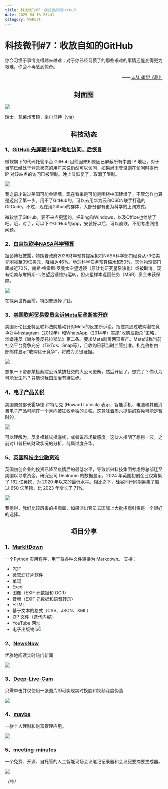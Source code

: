 ```yaml
---
title: 科技微刊#7：收放自如的GitHub
date: 2025-04-13 23:41
category: WePost
---
```

# 科技微刊#7：收放自如的GitHub
<!--Yusuol-->
你会习惯于事情变得越来越难；对于你已经习惯了的那些艰难的事情还能变得更为艰难，你会不再感到惊奇。
<div style="text-align: right; font-style: italic;">
  ——<a href="https://book.douban.com/subject/35571558/">
	    J.M.库切《耻》
  </a>
</div>
<!--Yusuol-->

<h2 align="center">封面图</h2>

![](  https://techdaily.oss-cn-shanghai.aliyuncs.com/7/701.jpg)

瑞士，瓦莱州市镇，采尔马特（[via](https://www.instagram.com/p/DEDKFqTuvtL/?igsh=Y3o4aDV4anN5Njkz)）


<h2 align="center">科技动态</h2>

### 1、[GitHub 先屏蔽中国IP地址访问，后恢复](https://www.landiannews.com/archives/108739.html?utm_sources=ourl)

微软旗下的代码托管平台 GitHub 目前因未知原因已屏蔽所有中国 IP 地址，对于当前已经处于登录状态的用户来说仍然可以访问，如果尚未登录则在访问时提示 IP 对该站点的访问已被限制。晚上又恢复了，取消了限制。

![](  https://techdaily.oss-cn-shanghai.aliyuncs.com/7/702.jpg)

我之前才说过美国可能会建墙，现在看来是可能是围绕中国建墙了，不管怎样也算是迈出了第一步。用不了GitHub的，可以去用华为云和CSDN联手打造的GitCode。不过，现在用Github的群体，大部分都有更为科学的上网方式。

微软禁了GitHub，要不来点更猛的，把Bing和Windows，以及Office也给禁了吧。哦，对了，可以下个GitHub的app，安装好以后，可以直联，不用考虑网络问题。

### 2、[白宫拟砍半NASA科学预算](https://arstechnica.com/space/2025/04/trump-white-house-budget-proposal-eviscerates-science-funding-at-nasa/)

据彭博社披露，特朗普政府2026财年预算提案拟将NASA科学部门经费从73亿美元削减至39亿美元，降幅达46%。地球科学任务预算缩水超50%，天体物理部门骤减近70%，南希·格雷斯·罗曼太空望远镜（原计划研究星系演化）或被取消。现有哈勃与詹姆斯·韦伯望远镜维持运转，但火星样本返回任务（MSR）资金未获保障。

![](https://techdaily.oss-cn-shanghai.aliyuncs.com/7/703.jpg)

在探索世界面前，特朗普选择了钱。

### 3、[美国联邦贸易委员会诉Meta反垄断案开庭](https://www.nytimes.com/2025/04/13/technology/meta-ftc-trial-whatsapp-instagram.html)

美国哥伦比亚特区联邦法院启动针对Meta的反垄断诉讼，指控其通过收购潜在竞争对手Instagram（2012年）和WhatsApp（2014年）实施"收购或扼杀"策略，涉嫌违反《谢尔曼反托拉斯法》第二条。要求Meta剥离两项资产。Meta辩称当前社交平台竞争充分（TikTok、Snap等），且收购已获当时监管批准。扎克伯格内部邮件显示"收购优于竞争"，将成为关键证据。

![](https://techdaily.oss-cn-shanghai.aliyuncs.com/7/704.jpg)

想象一下帝都某检察院公诉某搞社交的大公司垄断，然后开庭了。想完了？你认为可能发生吗？只能说我国法治有待进步。

### 4、[电子产品关税](https://www.ft.com/content/9038804f-cf69-4193-9332-8b5ea1f9af4b)

美国商务部长霍华德·卢特尼克 (Howard Lutnick) 表示，智能手机、电脑和其他消费电子产品可能在一个月内被征收单独的关税，这意味着周六提供的豁免可能是暂时的。

![](https://techdaily.oss-cn-shanghai.aliyuncs.com/7/705.jpg)

可以理解为，反复横跳试探底线，或者说市场敏感度。这伙人摆明了想捞一波，之前对川普扭转财政状况的分析，纯属过度升华。

### 5、[英国科技企业融资难](https://www.ft.com/content/10466229-1e25-4e1d-aa03-52b329f84753)

英国初创企业的投资已降至疫情后的最低水平，导致新兴科技集团考虑将总部迁至美国以寻求资金。研究公司 Dealroom 的数据显示，2024 年英国初创企业仅筹集了 162 亿英镑，为 2020 年以来的最低水平。相比之下，硅谷同行同期筹集了超过 650 亿英镑，比 2023 年增长了 71%。

![](https://techdaily.oss-cn-shanghai.aliyuncs.com/7/706.jpg)

我觉得，我们比较厉害的招商局，如果派出官员去国际上大批招商引资是一个很好的选择。

<h2 align="center">项目分享</h2>

### 1、[MarkItDown](https://github.com/microsoft/markitdown)

一个Python 实用程序，用于将各种文件转换为 Markdown。
支持：
- PDF
- 微软幻灯片软件
- 单词
- Excel
- 图像（EXIF 元数据和 OCR）
- 音频（EXIF 元数据和语音转录）
- HTML
- 基于文本的格式（CSV、JSON、XML）
- ZIP 文件（迭代内容）
- YouTube 网址
- 电子出版物
![](https://techdaily.oss-cn-shanghai.aliyuncs.com/7/707.png)

### 2、[NewsNow](https://github.com/ourongxing/newsnow)

优雅地阅读实时热门新闻

![](https://techdaily.oss-cn-shanghai.aliyuncs.com/7/710.png)

### 3、[Deep-Live-Cam](https://github.com/hacksider/Deep-Live-Cam)

只需单击并仅使用一张图片即可实现实时换脸和视频深度伪造

![](https://techdaily.oss-cn-shanghai.aliyuncs.com/7/708.gif)

### 4、[maybe](https://github.com/maybe-finance/maybe)

一款个人理财和财富管理应用。

![](https://techdaily.oss-cn-shanghai.aliyuncs.com/7/709.png)

### 5、[meeting-minutes](https://github.com/Zackriya-Solutions/meeting-minutes)

一个免费、开源、自托管的人工智能现场会议笔记记录器和会议纪要摘要生成器。

![](https://techdaily.oss-cn-shanghai.aliyuncs.com/7/711.png)

_（完）_
